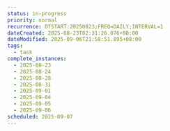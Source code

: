 ```yaml
---
status: in-progress
priority: normal
recurrence: DTSTART:20250823;FREQ=DAILY;INTERVAL=1
dateCreated: 2025-08-23T02:31:26.076+08:00
dateModified: 2025-09-06T21:58:51.895+08:00
tags:
  - task
complete_instances:
  - 2025-08-23
  - 2025-08-24
  - 2025-08-28
  - 2025-08-31
  - 2025-09-01
  - 2025-09-04
  - 2025-09-05
  - 2025-09-06
scheduled: 2025-09-07
---
```


